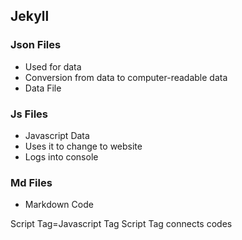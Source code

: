 ## Jekyll

### Json Files
* Used for data
* Conversion from data to computer-readable data
* Data File

### Js Files
* Javascript Data
* Uses it to change to website
* Logs into console

### Md Files
* Markdown Code

Script Tag=Javascript Tag
Script Tag connects codes
